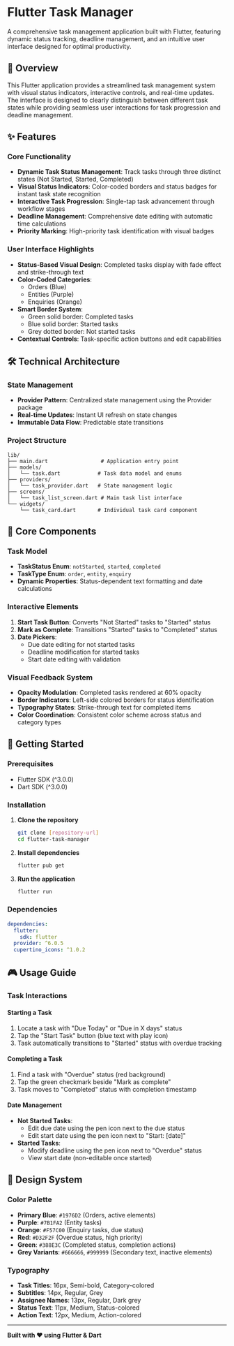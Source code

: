 # Flutter Task Manager

A comprehensive task management application built with Flutter, featuring dynamic status tracking, deadline management, and an intuitive user interface designed for optimal productivity.

## 📱 Overview

This Flutter application provides a streamlined task management system with visual status indicators, interactive controls, and real-time updates. The interface is designed to clearly distinguish between different task states while providing seamless user interactions for task progression and deadline management.

## ✨ Features

### Core Functionality
- **Dynamic Task Status Management**: Track tasks through three distinct states (Not Started, Started, Completed)
- **Visual Status Indicators**: Color-coded borders and status badges for instant task state recognition
- **Interactive Task Progression**: Single-tap task advancement through workflow stages
- **Deadline Management**: Comprehensive date editing with automatic time calculations
- **Priority Marking**: High-priority task identification with visual badges

### User Interface Highlights
- **Status-Based Visual Design**: Completed tasks display with fade effect and strike-through text
- **Color-Coded Categories**: 
  - Orders (Blue)
  - Entities (Purple) 
  - Enquiries (Orange)
- **Smart Border System**:
  - Green solid border: Completed tasks
  - Blue solid border: Started tasks
  - Grey dotted border: Not started tasks
- **Contextual Controls**: Task-specific action buttons and edit capabilities

## 🛠️ Technical Architecture

### State Management
- **Provider Pattern**: Centralized state management using the Provider package
- **Real-time Updates**: Instant UI refresh on state changes
- **Immutable Data Flow**: Predictable state transitions

### Project Structure
```
lib/
├── main.dart                 # Application entry point
├── models/
│   └── task.dart            # Task data model and enums
├── providers/
│   └── task_provider.dart   # State management logic
├── screens/
│   └── task_list_screen.dart # Main task list interface
└── widgets/
    └── task_card.dart       # Individual task card component
```

## 🎯 Core Components

### Task Model
- **TaskStatus Enum**: `notStarted`, `started`, `completed`
- **TaskType Enum**: `order`, `entity`, `enquiry`
- **Dynamic Properties**: Status-dependent text formatting and date calculations

### Interactive Elements
1. **Start Task Button**: Converts "Not Started" tasks to "Started" status
2. **Mark as Complete**: Transitions "Started" tasks to "Completed" status
3. **Date Pickers**: 
   - Due date editing for not started tasks
   - Deadline modification for started tasks
   - Start date editing with validation

### Visual Feedback System
- **Opacity Modulation**: Completed tasks rendered at 60% opacity
- **Border Indicators**: Left-side colored borders for status identification
- **Typography States**: Strike-through text for completed items
- **Color Coordination**: Consistent color scheme across status and category types

## 🚀 Getting Started

### Prerequisites
- Flutter SDK (^3.0.0)
- Dart SDK (^3.0.0)

### Installation

1. **Clone the repository**
   ```bash
   git clone [repository-url]
   cd flutter-task-manager
   ```

2. **Install dependencies**
   ```bash
   flutter pub get
   ```

3. **Run the application**
   ```bash
   flutter run
   ```

### Dependencies
```yaml
dependencies:
  flutter:
    sdk: flutter
  provider: ^6.0.5
  cupertino_icons: ^1.0.2
```

## 🎮 Usage Guide

### Task Interactions

#### Starting a Task
1. Locate a task with "Due Today" or "Due in X days" status
2. Tap the "Start Task" button (blue text with play icon)
3. Task automatically transitions to "Started" status with overdue tracking

#### Completing a Task
1. Find a task with "Overdue" status (red background)
2. Tap the green checkmark beside "Mark as complete"
3. Task moves to "Completed" status with completion timestamp

#### Date Management
- **Not Started Tasks**: 
  - Edit due date using the pen icon next to the due status
  - Edit start date using the pen icon next to "Start: [date]"
- **Started Tasks**: 
  - Modify deadline using the pen icon next to "Overdue" status
  - View start date (non-editable once started)

## 🎨 Design System

### Color Palette
- **Primary Blue**: `#1976D2` (Orders, active elements)
- **Purple**: `#7B1FA2` (Entity tasks)
- **Orange**: `#F57C00` (Enquiry tasks, due status)
- **Red**: `#D32F2F` (Overdue status, high priority)
- **Green**: `#388E3C` (Completed status, completion actions)
- **Grey Variants**: `#666666`, `#999999` (Secondary text, inactive elements)

### Typography
- **Task Titles**: 16px, Semi-bold, Category-colored
- **Subtitles**: 14px, Regular, Grey
- **Assignee Names**: 13px, Regular, Dark grey
- **Status Text**: 11px, Medium, Status-colored
- **Action Text**: 12px, Medium, Action-colored
---

**Built with ❤️ using Flutter & Dart**